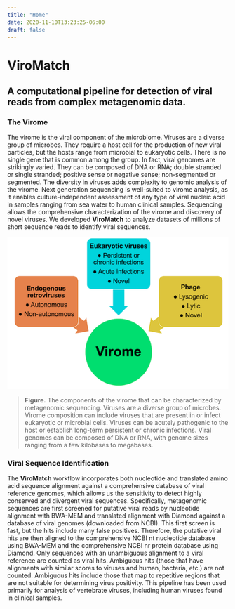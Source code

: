 ```yaml
---
title: "Home"
date: 2020-11-10T13:23:25-06:00
draft: false
---
```


# ViroMatch

## A computational pipeline for detection of viral reads from complex metagenomic data.

### The Virome

The virome is the viral component of the microbiome. Viruses are a diverse group of microbes. They require a host cell for the production of new viral particles, but the hosts range from microbial to eukaryotic cells. There is no single gene that is common among the group. In fact, viral genomes are strikingly varied. They can be composed of DNA or RNA; double stranded or single stranded; positive sense or negative sense; non-segmented or segmented. The diversity in viruses adds complexity to genomic analysis of the virome. Next generation sequencing is well-suited to virome analysis, as it enables culture-independent assessment of any type of viral nucleic acid in samples ranging from sea water to human clinical samples. Sequencing allows the comprehensive characterization of the virome and discovery of novel viruses. We developed **ViroMatch** to analyze datasets of millions of short sequence reads to identify viral sequences. 

![virome.png](virome.png)

>**Figure.** The components of the virome that can be characterized by metagenomic sequencing. Viruses are a diverse group of microbes. Virome composition can include viruses that are present in or infect eukaryotic or microbial cells. Viruses can be acutely pathogenic to the host or establish long-term persistent or chronic infections. Viral genomes can be composed of  DNA or RNA, with genome sizes ranging from a few kilobases to megabases.


###  Viral Sequence Identification

The **ViroMatch** workflow incorporates both nucleotide and translated amino acid sequence alignment against a comprehensive database of viral reference genomes, which allows us the sensitivity to detect highly conserved and divergent viral sequences. Specifically, metagenomic sequences are first screened for putative viral reads by nucleotide alignment with BWA-MEM and translated alignment with Diamond against a database of viral genomes (downloaded from NCBI). This first screen is fast, but the hits include many false positives. Therefore, the putative viral hits are then aligned to the comprehensive NCBI nt nucleotide database using BWA-MEM and the comprehensive NCBI nr protein database using Diamond. Only sequences with an unambiguous alignment to a viral reference are counted as viral hits. Ambiguous hits (those that have alignments with similar scores to viruses and human, bacteria, etc.) are not counted. Ambiguous hits include those that map to repetitive regions that are not suitable for determining virus positivity. This pipeline has been used primarily for analysis of vertebrate viruses, including human viruses found in clinical samples.
